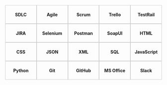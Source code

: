 
<!-- Skills and Technologies Table -->
<!-- This table displays various skills, methodologies, and tools organized in a grid format -->

<div style="width: 100%; display: table;">
  <!-- Project Management & Methodologies -->
  <div style="display: table-row;">
    <div style="display: table-cell; text-align: center; vertical-align: middle; width: 20%; height: 60px; border: 1px solid #ccc; padding: 10px;">
      <b>SDLC</b>
    </div>
    <div style="display: table-cell; text-align: center; vertical-align: middle; width: 20%; height: 60px; border: 1px solid #ccc; padding: 10px;">
      <b>Agile</b>
    </div>
    <div style="display: table-cell; text-align: center; vertical-align: middle; width: 20%; height: 60px; border: 1px solid #ccc; padding: 10px;">
      <b>Scrum</b>
    </div>
    <div style="display: table-cell; text-align: center; vertical-align: middle; width: 20%; height: 60px; border: 1px solid #ccc; padding: 10px;">
      <b>Trello</b>
    </div>
    <div style="display: table-cell; text-align: center; vertical-align: middle; width: 20%; height: 60px; border: 1px solid #ccc; padding: 10px;">
      <b>TestRail</b>
    </div>
  </div>
  
  <!-- Testing Tools & QA -->
  <div style="display: table-row;">
    <div style="display: table-cell; text-align: center; vertical-align: middle; width: 20%; height: 60px; border: 1px solid #ccc; padding: 10px;">
      <b>JIRA</b>
    </div>
    <div style="display: table-cell; text-align: center; vertical-align: middle; width: 20%; height: 60px; border: 1px solid #ccc; padding: 10px;">
      <b>Selenium</b>
    </div>
    <div style="display: table-cell; text-align: center; vertical-align: middle; width: 20%; height: 60px; border: 1px solid #ccc; padding: 10px;">
      <b>Postman</b>
    </div>
    <div style="display: table-cell; text-align: center; vertical-align: middle; width: 20%; height: 60px; border: 1px solid #ccc; padding: 10px;">
      <b>SoapUI</b>
    </div>
    <div style="display: table-cell; text-align: center; vertical-align: middle; width: 20%; height: 60px; border: 1px solid #ccc; padding: 10px;">
      <b>HTML</b>
    </div>
  </div>
  
  <!-- Web Technologies & Data Formats -->
  <div style="display: table-row;">
    <div style="display: table-cell; text-align: center; vertical-align: middle; width: 20%; height: 60px; border: 1px solid #ccc; padding: 10px;">
      <b>CSS</b>
    </div>
    <div style="display: table-cell; text-align: center; vertical-align: middle; width: 20%; height: 60px; border: 1px solid #ccc; padding: 10px;">
      <b>JSON</b>
    </div>
    <div style="display: table-cell; text-align: center; vertical-align: middle; width: 20%; height: 60px; border: 1px solid #ccc; padding: 10px;">
      <b>XML</b>
    </div>
    <div style="display: table-cell; text-align: center; vertical-align: middle; width: 20%; height: 60px; border: 1px solid #ccc; padding: 10px;">
      <b>SQL</b>
    </div>
    <div style="display: table-cell; text-align: center; vertical-align: middle; width: 20%; height: 60px; border: 1px solid #ccc; padding: 10px;">
      <b>JavaScript</b>
    </div>
  </div>
  
  <!-- Programming Languages & Collaboration Tools -->
  <div style="display: table-row;">
    <div style="display: table-cell; text-align: center; vertical-align: middle; width: 20%; height: 60px; border: 1px solid #ccc; padding: 10px;">
      <b>Python</b>
    </div>
    <div style="display: table-cell; text-align: center; vertical-align: middle; width: 20%; height: 60px; border: 1px solid #ccc; padding: 10px;">
      <b>Git</b>
    </div>
    <div style="display: table-cell; text-align: center; vertical-align: middle; width: 20%; height: 60px; border: 1px solid #ccc; padding: 10px;">
      <b>GitHub</b>
    </div>
    <div style="display: table-cell; text-align: center; vertical-align: middle; width: 20%; height: 60px; border: 1px solid #ccc; padding: 10px;">
      <b>MS Office</b>
    </div>
    <div style="display: table-cell; text-align: center; vertical-align: middle; width: 20%; height: 60px; border: 1px solid #ccc; padding: 10px;">
      <b>Slack</b>
    </div>
  </div>
</div>

<!-- End of Skills and Technologies Table -->
